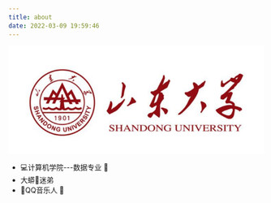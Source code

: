 ```yaml
---
title: about
date: 2022-03-09 19:59:46
---
```


<img src="https://raw.githubusercontent.com/lee355/cloudimg/main/img/image-20211222095141193.png" alt="image-20211222095141193" style="zoom:150%;" />

- 💻计算机学院---数据专业 👿 
- 大蟒🐍迷弟
- 🎵QQ音乐人 🎼

